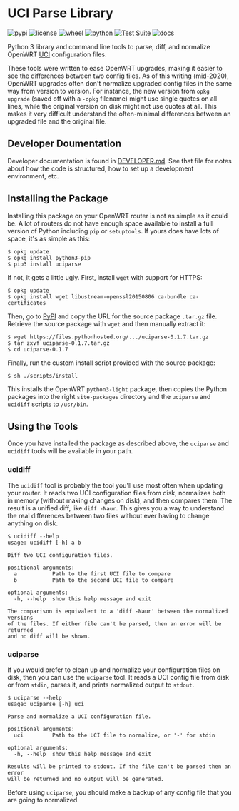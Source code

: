 # UCI Parse Library

[![pypi](https://img.shields.io/pypi/v/uciparse.svg)](https://pypi.org/project/uciparse/)
[![license](https://img.shields.io/pypi/l/uciparse.svg)](https://github.com/pronovic/uci-parse/blob/master/LICENSE)
[![wheel](https://img.shields.io/pypi/wheel/uciparse.svg)](https://pypi.org/project/uciparse/)
[![python](https://img.shields.io/pypi/pyversions/uciparse.svg)](https://pypi.org/project/uciparse/)
[![Test Suite](https://github.com/pronovic/uci-parse/workflows/Test%20Suite/badge.svg)](https://github.com/pronovic/uci-parse/actions?query=workflow%3A%22Test+Suite%22)
[![docs](https://readthedocs.org/projects/uci-parse/badge/?version=stable&style=flat)](https://uci-parse.readthedocs.io/en/stable/)

Python 3 library and command line tools to parse, diff, and normalize OpenWRT
[UCI](https://openwrt.org/docs/guide-user/base-system/uci) configuration files.

These tools were written to ease OpenWRT upgrades, making it easier to see the
differences between two config files.  As of this writing (mid-2020), OpenWRT
upgrades often don't normalize upgraded config files in the same way from
version to version.  For instance, the new version from `opkg upgrade` (saved
off with a `-opkg` filename) might use single quotes on all lines, while the
original version on disk might not use quotes at all.  This makes it very
difficult understand the often-minimal differences between an upgraded file and
the original file.

## Developer Doumentation

Developer documentation is found in [DEVELOPER.md](DEVELOPER.md).  See that
file for notes about how the code is structured, how to set up a development
environment, etc.

## Installing the Package

Installing this package on your OpenWRT router is not as simple as it could be.
A lot of routers do not have enough space available to install a full version
of Python including `pip` or `setuptools`.  If yours does have lots of space,
it's as simple as this:

```
$ opkg update
$ opkg install python3-pip
$ pip3 install uciparse
```

If not, it gets a little ugly.  First, install `wget` with support for HTTPS:

```
$ opkg update
$ opkg install wget libustream-openssl20150806 ca-bundle ca-certificates
```

Then, go to [PyPI](https://pypi.org/project/uciparse/#files) and copy the
URL for the source package `.tar.gz` file.  Retrieve the source package 
with `wget` and then manually extract it:

```
$ wget https://files.pythonhosted.org/.../uciparse-0.1.7.tar.gz
$ tar zxvf uciparse-0.1.7.tar.gz
$ cd uciparse-0.1.7
```

Finally, run the custom install script provided with the source package:

```
$ sh ./scripts/install
```

This installs the OpenWRT `python3-light` package, then copies the Python
packages into the right `site-packages` directory and the `uciparse` and
`ucidiff` scripts to `/usr/bin`.

## Using the Tools

Once you have installed the package as described above, the `uciparse` and
`ucidiff` tools will be available in your path.  

### ucidiff

The `ucidiff` tool is probably the tool you'll use most often when updating
your router.  It reads two UCI configuration files from disk, normalizes both in
memory (without making changes on disk), and then compares them.  The result is
a unified diff, like `diff -Naur`.  This gives you a way to understand the real
differences between two files without ever having to change anything on disk.

```
$ ucidiff --help
usage: ucidiff [-h] a b

Diff two UCI configuration files.

positional arguments:
  a           Path to the first UCI file to compare
  b           Path to the second UCI file to compare

optional arguments:
  -h, --help  show this help message and exit

The comparison is equivalent to a 'diff -Naur' between the normalized versions
of the files. If either file can't be parsed, then an error will be returned
and no diff will be shown.
```

### uciparse

If you would prefer to clean up and normalize your configuration files on disk,
then you can use the `uciparse` tool.  It reads a UCI config file from disk or
from `stdin`, parses it, and prints normalized output to `stdout`.  

```
$ uciparse --help
usage: uciparse [-h] uci

Parse and normalize a UCI configuration file.

positional arguments:
  uci         Path to the UCI file to normalize, or '-' for stdin

optional arguments:
  -h, --help  show this help message and exit

Results will be printed to stdout. If the file can't be parsed then an error
will be returned and no output will be generated.
```

Before using ``uciparse``, you should make a backup of any config file that you
are going to normalized.
